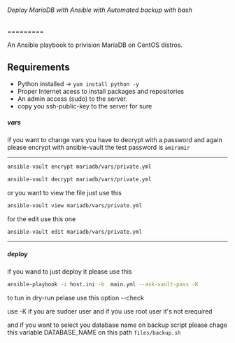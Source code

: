 ###### Deploy MariaDB with Ansible with Automated backup with bash
=========

An Ansible playbook to privision MariaDB on CentOS distros.

Requirements
------------

- Python installed -> ` yum install python -y `
- Proper Internet acess to install packages and repositories
- An admin access (sudo) to the server.
- copy you ssh-public-key to the server for sure 

##### vars
if you want to change vars you have to decrypt with a password and again please encrypt with ansible-vault the test password is ```amiramir```

--------------
```bash
ansible-vault encrypt mariadb/vars/private.yml

ansible-vault decrypt mariadb/vars/private.yml
```
or you want to view the file just use this 

```bash
ansible-vault view mariadb/vars/private.yml
```

for the edit use this one
```bash
ansible-vault edit mariadb/vars/private.yml
```
----------------


##### deploy 

if you wand to just deploy it please use this 

```bash
ansible-playbook -i host.ini -b  main.yml --ask-vault-pass -K 
```

to tun in dry-run pelase use this option --check

use -K if you are sudoer user and if you use root user it's not erequired 

and if you want to select you database name on backup script please chage this variable DATABASE_NAME on this path ```files/backup.sh```